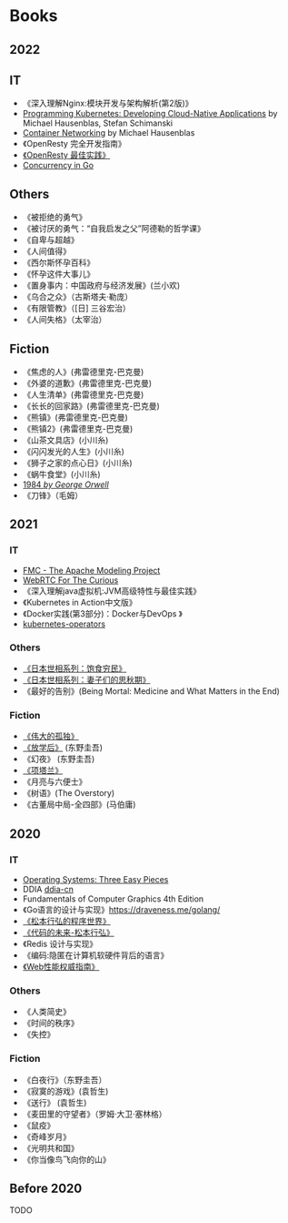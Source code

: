 # Books

## 2022

## IT

- 《深入理解Nginx:模块开发与架构解析(第2版)》
- [Programming Kubernetes: Developing Cloud-Native Applications](https://www.oreilly.com/library/view/programming-kubernetes/9781492047094/) by Michael Hausenblas, Stefan Schimanski
- [Container Networking](https://www.oreilly.com/library/view/container-networking/9781492036845/) by Michael Hausenblas
- 《OpenResty 完全开发指南》
- [《OpenResty 最佳实践》](https://moonbingbing.gitbooks.io/openresty-best-practices/content/)
- [Concurrency in Go](https://www.oreilly.com/library/view/concurrency-in-go/9781491941294/)

## Others

- 《被拒绝的勇气》
- 《被讨厌的勇气：“自我启发之父”阿德勒的哲学课》
- 《自卑与超越》
- 《人间值得》
- 《西尔斯怀孕百科》
- 《怀孕这件大事儿》
- 《置身事内：中国政府与经济发展》(兰小欢)
- 《乌合之众》（古斯塔夫·勒庞）
- 《有限管教》（[日] 三谷宏治）
- 《人间失格》（太宰治）

## Fiction

- 《焦虑的人》(弗雷德里克-巴克曼)
- 《外婆的道歉》(弗雷德里克-巴克曼)
- 《人生清单》(弗雷德里克-巴克曼)
- 《长长的回家路》(弗雷德里克-巴克曼)
- 《熊镇》(弗雷德里克-巴克曼)
- 《熊镇2》(弗雷德里克-巴克曼)
- 《山茶文具店》(小川糸)
- 《闪闪发光的人生》(小川糸)
- 《狮子之家的点心日》(小川糸)
- 《蜗牛食堂》(小川糸)
- [1984 *by George Orwell*](https://en.wikipedia.org/wiki/Nineteen_Eighty-Four)
- 《刀锋》（毛姆）



## 2021

### IT

- [FMC - The Apache Modeling Project](http://www.fmc-modeling.org/projects/apache)
- [WebRTC For The Curious](https://webrtcforthecurious.com/)
- 《深入理解java虚拟机:JVM高级特性与最佳实践》
- 《Kubernetes in Action中文版》
- 《Docker实践(第3部分)：Docker与DevOps 》
- [kubernetes-operators](https://developers.redhat.com/books/kubernetes-operators)

### Others

- [《日本世相系列：饱食穷民》](https://m.douban.com/book/subject/34895571/)
- [《日本世相系列：妻子们的思秋期》](https://book.douban.com/subject/34894713/)
- 《最好的告别》(Being Mortal: Medicine and What Matters in the End)

### Fiction

- [《伟大的孤独》]( https://book.douban.com/subject/35172354/)
- [《放学后》](https://m.douban.com/book/subject/4074636/) (东野圭吾)
- 《幻夜》 (东野圭吾)
- [《项塔兰》](https://book.douban.com/subject/3673771/) 
- 《月亮与六便士》
- 《树语》(The Overstory)
- 《古董局中局-全四部》(马伯庸)



## 2020

### IT

-  [Operating Systems: Three Easy Pieces](https://pages.cs.wisc.edu/~remzi/OSTEP/)
- DDIA [ddia-cn](https://github.com/Vonng/ddia)
- Fundamentals of Computer Graphics 4th Edition
- 《Go语言的设计与实现》https://draveness.me/golang/
- [《松本行弘的程序世界》](https://book.douban.com/subject/6756090/)
- [《代码的未来-松本行弘》](https://read.douban.com/ebook/3208566/?dcs=subject-rec&dcm=douban&dct=6756090)
- 《Redis 设计与实现》
- 《编码:隐匿在计算机软硬件背后的语言》 
- [《Web性能权威指南》](https://book.douban.com/subject/25856314/)

### Others

- 《人类简史》
- 《时间的秩序》
- 《失控》



### Fiction

- 《白夜行》（东野圭吾）
- 《寂寞的游戏》(袁哲生)
- 《送行》 (袁哲生)
- 《麦田里的守望者》（罗姆·大卫·塞林格）
- 《鼠疫》
- 《奇峰岁月》
- 《光明共和国》
- 《你当像鸟飞向你的山》

## Before 2020

TODO

